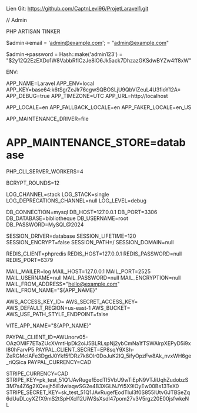 Lien Git: https://github.com/CaptnLevi96/ProjetLaravel1.git

// Admin 


PHP ARTISAN TINKER

$admin->email = 'admin@example.com';
= "admin@example.com"

$admin->password = Hash::make('admin123')
= "$2y$12$Q2EzEXDo1W8VabbRfICzJe8lO6Jk5ack7DhzazGKSdwBYZw4ff8xW"


ENV: 

APP_NAME=Laravel
APP_ENV=local
APP_KEY=base64:k6tSgrZeJlr76cgwSQBOSLjU9QbVIZeuL4U3fioY12A=
APP_DEBUG=true
APP_TIMEZONE=UTC
APP_URL=http://localhost

APP_LOCALE=en
APP_FALLBACK_LOCALE=en
APP_FAKER_LOCALE=en_US

APP_MAINTENANCE_DRIVER=file
# APP_MAINTENANCE_STORE=database

PHP_CLI_SERVER_WORKERS=4

BCRYPT_ROUNDS=12

LOG_CHANNEL=stack
LOG_STACK=single
LOG_DEPRECATIONS_CHANNEL=null
LOG_LEVEL=debug

DB_CONNECTION=mysql
DB_HOST=127.0.0.1
DB_PORT=3306
DB_DATABASE=bibliotheque
DB_USERNAME=root
DB_PASSWORD=MySQL@2024

SESSION_DRIVER=database
SESSION_LIFETIME=120
SESSION_ENCRYPT=false
SESSION_PATH=/
SESSION_DOMAIN=null 

REDIS_CLIENT=phpredis
REDIS_HOST=127.0.0.1
REDIS_PASSWORD=null
REDIS_PORT=6379

MAIL_MAILER=log
MAIL_HOST=127.0.0.1
MAIL_PORT=2525
MAIL_USERNAME=null
MAIL_PASSWORD=null
MAIL_ENCRYPTION=null
MAIL_FROM_ADDRESS="hello@example.com"
MAIL_FROM_NAME="${APP_NAME}"

AWS_ACCESS_KEY_ID=
AWS_SECRET_ACCESS_KEY=
AWS_DEFAULT_REGION=us-east-1
AWS_BUCKET=
AWS_USE_PATH_STYLE_ENDPOINT=false

VITE_APP_NAME="${APP_NAME}"

PAYPAL_CLIENT_ID=AWUnorv05-OAzOMIF7ETaZUcXVmtHpDk2oiJ5BLRLspNj2ybCmNa1fTSWAlrpXEPyD5i9xI80hFarvP5
PAYPAL_CLIENT_SECRET=EP8sqY9XSh-ZeRGMclAFe3DgdJ0Ykf5fDRz7k8OIr0DoJuK2IQ_5ifyOpzFw8Ak_nvxWH6ge_riQSica
PAYPAL_CURRENCY=CAD

STRIPE_CURRENCY=CAD
STRIPE_KEY=pk_test_51Q1JAvRugefEodTI5VbU9wTiEpN9VTJiUqhZudobzS3M7s4Z6g2XQexjh5iEdwiaqwSG2e4B3XGLNJYi5X9lOyEw00Bs13TeX0
STRIPE_SECRET_KEY=sk_test_51Q1JAvRugefEodTIul3f0S855lUtvGJTBSeZq6dUuDLcyXZfX9mS2tSpHXcI12UiWSsXsdI47pom27v3V5rgz20E00jsfwkeNL